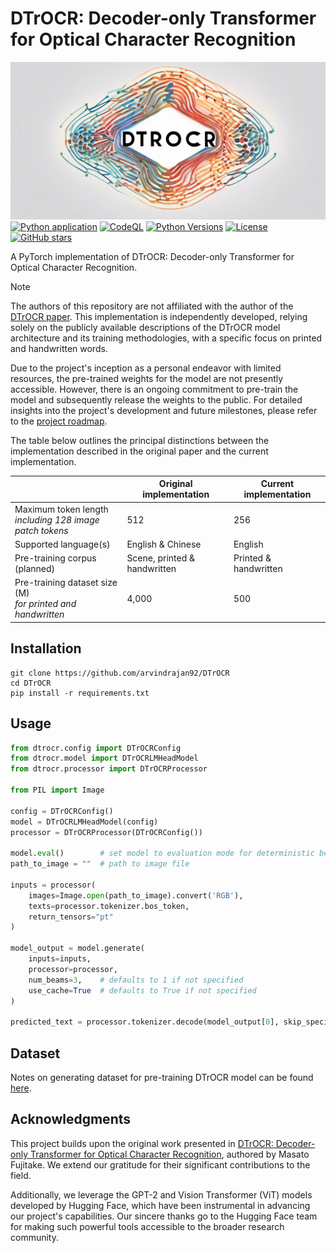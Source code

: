 # DTrOCR: Decoder-only Transformer for Optical Character Recognition
![logo](logo.png)
[![Python application](https://github.com/arvindrajan92/DTrOCR/actions/workflows/python-app.yml/badge.svg)](https://github.com/arvindrajan92/DTrOCR/actions/workflows/python-app.yml)
[![CodeQL](https://github.com/arvindrajan92/DTrOCR/actions/workflows/github-code-scanning/codeql/badge.svg)](https://github.com/arvindrajan92/DTrOCR/actions/workflows/github-code-scanning/codeql)
[![Python Versions](https://img.shields.io/badge/python-3.11-blue)](https://www.python.org/downloads/)
[![License](https://img.shields.io/github/license/arvindrajan92/DTrOCR.svg)](https://github.com/arvindrajan92/DTrOCR/LICENSE)
[![GitHub stars](https://img.shields.io/github/stars/arvindrajan92/DTrOCR?style=social)](https://github.com/arvindrajan92/DTrOCR/stargazers)

A PyTorch implementation of DTrOCR: Decoder-only Transformer for Optical Character Recognition.

> [!NOTE]
>
> The authors of this repository are not affiliated with the author of the [DTrOCR paper](https://doi.org/10.48550/arXiv.2308.15996). This implementation is independently developed, relying solely on the publicly available descriptions of the DTrOCR model architecture and its training methodologies, with a specific focus on printed and handwritten words.
> 
> Due to the project's inception as a personal endeavor with limited resources, the pre-trained weights for the model are not presently accessible. However, there is an ongoing commitment to pre-train the model and subsequently release the weights to the public. For detailed insights into the project's development and future milestones, please refer to the [project roadmap](https://github.com/users/arvindrajan92/projects/1).

The table below outlines the principal distinctions between the implementation described in the original paper and the current implementation.

|                                                                  | Original implementation      | Current implementation |
|------------------------------------------------------------------|------------------------------|------------------------|
| Maximum token length<br />*including 128 image patch tokens*     | 512                          | 256                    |
| Supported language(s)                                            | English & Chinese            | English                |
| Pre-training corpus (planned)                                    | Scene, printed & handwritten | Printed & handwritten  |
| Pre-training dataset size (M)<br />*for printed and handwritten* | 4,000                        | 500                    |

## Installation

```shell
git clone https://github.com/arvindrajan92/DTrOCR
cd DTrOCR
pip install -r requirements.txt
```

## Usage

```python
from dtrocr.config import DTrOCRConfig
from dtrocr.model import DTrOCRLMHeadModel
from dtrocr.processor import DTrOCRProcessor

from PIL import Image

config = DTrOCRConfig()
model = DTrOCRLMHeadModel(config)
processor = DTrOCRProcessor(DTrOCRConfig())

model.eval()        # set model to evaluation mode for deterministic behaviour
path_to_image = ""  # path to image file

inputs = processor(
    images=Image.open(path_to_image).convert('RGB'),
    texts=processor.tokenizer.bos_token,
    return_tensors="pt"
)

model_output = model.generate(
    inputs=inputs, 
    processor=processor, 
    num_beams=3,    # defaults to 1 if not specified
    use_cache=True  # defaults to True if not specified
)

predicted_text = processor.tokenizer.decode(model_output[0], skip_special_tokens=True)
```
## Dataset
Notes on generating dataset for pre-training DTrOCR model can be found [here](tools/PRETRAINING_DATASET.md).

## Acknowledgments
This project builds upon the original work presented in [DTrOCR: Decoder-only Transformer for Optical Character Recognition](https://doi.org/10.48550/arXiv.2308.15996), authored by Masato Fujitake. We extend our gratitude for their significant contributions to the field.

Additionally, we leverage the GPT-2 and Vision Transformer (ViT) models developed by Hugging Face, which have been instrumental in advancing our project's capabilities. Our sincere thanks go to the Hugging Face team for making such powerful tools accessible to the broader research community.
